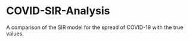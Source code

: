 # COVID-SIR-Analysis
A comparison of the SIR model for the spread of COVID-19 with the true values. 

